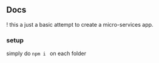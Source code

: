 ## Docs

! this a just a basic attempt to create a micro-services app.


### setup

simply do ```npm i ``` on each folder
